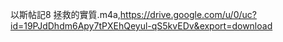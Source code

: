 以斯帖記8 拯救的實質.m4a,https://drive.google.com/u/0/uc?id=19PJdDhdm6Apy7tPXEhQeyul-qS5kvEDv&export=download